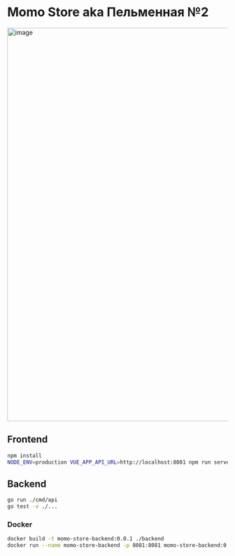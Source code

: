 # Momo Store aka Пельменная №2

<img width="900" alt="image" src="https://user-images.githubusercontent.com/9394918/167876466-2c530828-d658-4efe-9064-825626cc6db5.png">

## Frontend

```bash
npm install
NODE_ENV=production VUE_APP_API_URL=http://localhost:8081 npm run serve
```

## Backend

```bash
go run ./cmd/api
go test -v ./... 
```

### Docker

```bash
docker build -t momo-store-backend:0.0.1 ./backend
docker run --name momo-store-backend -p 8081:8081 momo-store-backend:0.0.1

```